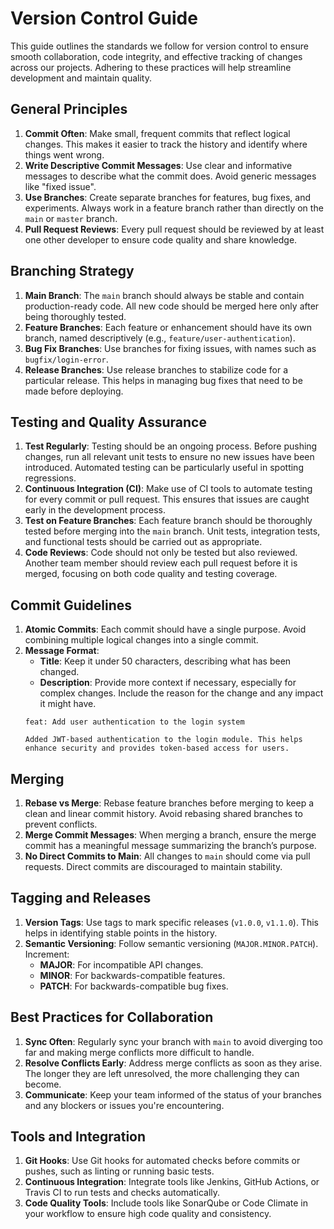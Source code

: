 # Version Control Guide

This guide outlines the standards we follow for version control to ensure smooth collaboration, code integrity, and effective tracking of changes across our projects. Adhering to these practices will help streamline development and maintain quality.

## General Principles

1. **Commit Often**: Make small, frequent commits that reflect logical changes. This makes it easier to track the history and identify where things went wrong.
2. **Write Descriptive Commit Messages**: Use clear and informative messages to describe what the commit does. Avoid generic messages like "fixed issue".
3. **Use Branches**: Create separate branches for features, bug fixes, and experiments. Always work in a feature branch rather than directly on the `main` or `master` branch.
4. **Pull Request Reviews**: Every pull request should be reviewed by at least one other developer to ensure code quality and share knowledge.

## Branching Strategy

1. **Main Branch**: The `main` branch should always be stable and contain production-ready code. All new code should be merged here only after being thoroughly tested.
2. **Feature Branches**: Each feature or enhancement should have its own branch, named descriptively (e.g., `feature/user-authentication`).
3. **Bug Fix Branches**: Use branches for fixing issues, with names such as `bugfix/login-error`.
4. **Release Branches**: Use release branches to stabilize code for a particular release. This helps in managing bug fixes that need to be made before deploying.

## Testing and Quality Assurance

1. **Test Regularly**: Testing should be an ongoing process. Before pushing changes, run all relevant unit tests to ensure no new issues have been introduced. Automated testing can be particularly useful in spotting regressions.
2. **Continuous Integration (CI)**: Make use of CI tools to automate testing for every commit or pull request. This ensures that issues are caught early in the development process.
3. **Test on Feature Branches**: Each feature branch should be thoroughly tested before merging into the `main` branch. Unit tests, integration tests, and functional tests should be carried out as appropriate.
4. **Code Reviews**: Code should not only be tested but also reviewed. Another team member should review each pull request before it is merged, focusing on both code quality and testing coverage.

## Commit Guidelines

1. **Atomic Commits**: Each commit should have a single purpose. Avoid combining multiple logical changes into a single commit.
2. **Message Format**:
   - **Title**: Keep it under 50 characters, describing what has been changed.
   - **Description**: Provide more context if necessary, especially for complex changes. Include the reason for the change and any impact it might have.
   ```
   feat: Add user authentication to the login system

   Added JWT-based authentication to the login module. This helps enhance security and provides token-based access for users.
   ```

## Merging

1. **Rebase vs Merge**: Rebase feature branches before merging to keep a clean and linear commit history. Avoid rebasing shared branches to prevent conflicts.
2. **Merge Commit Messages**: When merging a branch, ensure the merge commit has a meaningful message summarizing the branch’s purpose.
3. **No Direct Commits to Main**: All changes to `main` should come via pull requests. Direct commits are discouraged to maintain stability.

## Tagging and Releases

1. **Version Tags**: Use tags to mark specific releases (`v1.0.0`, `v1.1.0`). This helps in identifying stable points in the history.
2. **Semantic Versioning**: Follow semantic versioning (`MAJOR.MINOR.PATCH`). Increment:
   - **MAJOR**: For incompatible API changes.
   - **MINOR**: For backwards-compatible features.
   - **PATCH**: For backwards-compatible bug fixes.

## Best Practices for Collaboration

1. **Sync Often**: Regularly sync your branch with `main` to avoid diverging too far and making merge conflicts more difficult to handle.
2. **Resolve Conflicts Early**: Address merge conflicts as soon as they arise. The longer they are left unresolved, the more challenging they can become.
3. **Communicate**: Keep your team informed of the status of your branches and any blockers or issues you're encountering.

## Tools and Integration

1. **Git Hooks**: Use Git hooks for automated checks before commits or pushes, such as linting or running basic tests.
2. **Continuous Integration**: Integrate tools like Jenkins, GitHub Actions, or Travis CI to run tests and checks automatically.
3. **Code Quality Tools**: Include tools like SonarQube or Code Climate in your workflow to ensure high code quality and consistency.